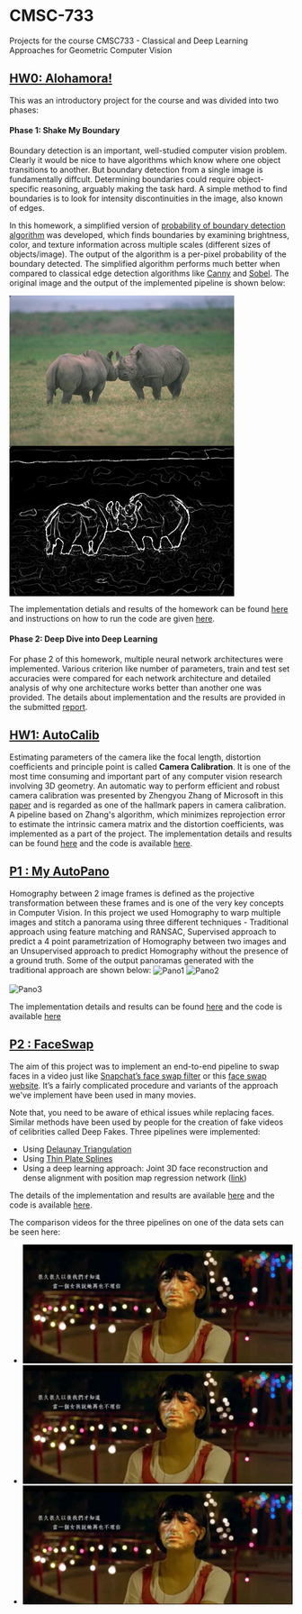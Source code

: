 # CMSC-733
Projects for the course CMSC733 - Classical and Deep Learning Approaches for
Geometric Computer Vision

## [HW0: Alohamora!](https://github.com/Pratiquea/CMSC733-Computer-Vision/tree/master/Image_Classification)
This was an introductory project for the course and was divided into two phases:

#### Phase 1: Shake My Boundary
Boundary detection is an important, well-studied computer vision problem. Clearly it would be nice to have algorithms which know where one object transitions to another. But boundary detection from a single image is fundamentally diffcult. Determining boundaries could require object-specific reasoning, arguably making the task hard. A simple method to find boundaries is to look for intensity discontinuities in the image, also known of edges.

In this homework, a simplified version of [probability of boundary detection algorithm](https://www2.eecs.berkeley.edu/Research/Projects/CS/vision/grouping/papers/amfm_pami2010.pdf) was developed, which finds boundaries by examining brightness, color, and texture information across multiple scales (different sizes of objects/image). The output of the algorithm is a per-pixel probability of the boundary detected. The simplified algorithm performs much better when compared to classical edge detection algorithms like [Canny](https://ieeexplore.ieee.org/document/4767851) and [Sobel](https://en.wikipedia.org/wiki/Sobel_operator). The original image and the output of the implemented pipeline is shown below:
<!--![original](Abhi1625_hw0/Phase1/BSDS500/Images/8.jpg)![pblite](Abhi1625_hw0/Phase1/Code/8/PbLite_8canny=0.1.png) -->

<img src="Image_Classification/Phase1/BSDS500/Images/8.jpg" align="center" alt="Your image title" width="400"/> <img src="Image_Classification/Phase1/Code/8/PbLite_8canny=0.1.png" align="center" alt="Your image title" width="400"/>

The implementation detials and results of the homework can be found [here](Image_Classification/Abhinav_Modi_Hw0.pdf) and instructions on how to run the code are given [here](https://github.com/Pratiquea/CMSC733-Computer-Vision/tree/master/Image_Classification).

#### Phase 2: Deep Dive into Deep Learning
For phase 2 of this homework, multiple neural network architectures were implemented. Various criterion like number of parameters, train and test set accuracies were compared for each network architecture and detailed analysis of why one architecture works better than another one was provided. The details about implementation and the results are provided in the submitted [report](https://github.com/abhi1625/CMSC-733/blob/master/Abhi1625_hw0/Abhinav_Modi_Hw0.pdf).

## [HW1: AutoCalib](https://github.com/abhi1625/CMSC-733/tree/master/Abhi1625_hw1)
Estimating parameters of the camera like the focal length, distortion coefficients and principle point is called **Camera Calibration**. It is one of the most time consuming and important part of any computer vision research involving 3D geometry. An automatic way to perform efficient and robust camera calibration was presented by Zhengyou Zhang of Microsoft in this [paper](https://www.microsoft.com/en-us/research/wp-content/uploads/2016/02/tr98-71.pdf) and is regarded as one of the hallmark papers in camera calibration. A pipeline based on Zhang's algorithm, which minimizes reprojection error to estimate the intrinsic camera matrix and the distortion coefficients, was implemented as a part of the project. The implementation details and results can be found [here](https://github.com/abhi1625/CMSC-733/blob/master/Abhi1625_hw1/CMSC733_project2_Faceswap.pdf) and the code is available [here](https://github.com/abhi1625/CMSC-733/tree/master/Abhi1625_hw1).

## [P1 : My AutoPano](https://github.com/Pratiquea/CMSC733-Computer-Vision/tree/master/AutoPano)
Homography between 2 image frames is defined as the projective transformation between these frames and is one of the very key concepts in Computer Vision. In this project we used Homography to warp multiple images and stitch a panorama using three different techniques - Traditional approach using feature matching and RANSAC, Supervised approach to predict a 4 point parametrization of Homography between two images and an Unsupervised approach to predict Homography without the presence of a ground truth. Some of the output panoramas generated with the traditional approach are shown below:
<img src="Abhi1625_p1/Draft/mypano.png" align="center" alt="Pano1" height="300"/>
<img src="Abhi1625_p1/Draft/mypano2.png" align="center" alt="Pano2" height="300" width="900"/> 
<!-- img src="Abhi1625_p1/Draft/mypano5.png" align="right" alt="Pano4" height="300" width="900"/ -->
<img src="Abhi1625_p1/Draft/mypano3.png" align="center" alt="Pano3" height="300" width="900"/>

The implementation details and results can be found [here](https://cmsc733.github.io/assets/2019/p1/results/pdf/kmadhira_p1-compressed.pdf) and the code is available [here](https://github.com/Pratiquea/CMSC733-Computer-Vision/tree/master/AutoPano)

## [P2 : FaceSwap](https://github.com/Pratiquea/CMSC733-Computer-Vision/tree/master/Face_Swap)
The aim of this project was to implement an end-to-end pipeline to swap faces in a video just like [Snapchat’s face swap filter](https://www.snapchat.com/) or this [face swap website](http://faceswaplive.com/). It’s a fairly complicated procedure and variants of the approach we've implement have been used in many movies. 

Note that, you need to be aware of ethical issues while replacing faces. Similar methods have been used by people for the creation of fake videos of celibrities called Deep Fakes. Three pipelines were implemented:
- Using [Delaunay Triangulation](http://mathworld.wolfram.com/DelaunayTriangulation.html#:~:text=The%20Delaunay%20triangulation%20is%20a,1992%2C%20p.%2094)
- Using [Thin Plate Splines](https://en.wikipedia.org/wiki/Thin_plate_spline)
- Using a deep learning approach: Joint 3D face reconstruction and dense alignment with position map regression network ([link](https://arxiv.org/abs/1803.07835))

The details of the implementation and results are available [here](https://github.com/Pratiquea/CMSC733-Computer-Vision/tree/master/Face_Swap/CMSC733_project2_Faceswap.pdf) and the code is available [here](https://github.com/Pratiquea/CMSC733-Computer-Vision/tree/master/Face_Swap).

The comparison videos for the three pipelines on one of the data sets can be seen here:
 - [![Thin Plate Splines](Face_Swap/Data/Capture.PNG)](Face_Swap/Data/Data1OutputTPS.mp4)
 - [![Triangulation](Face_Swap/Data/Capture.PNG)](Face_Swap/Data/Data1OutputTri.mp4)
 - [![PRNet](Face_Swap/Data/Capture.PNG)](Face_Swap/Data/Data1OutputPRNet.mp4)
 
